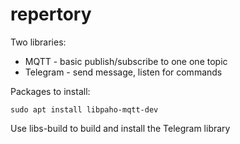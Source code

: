 # repertory

Two libraries:
* MQTT - basic publish/subscribe to one one topic
* Telegram - send message, listen for commands

Packages to install:

    sudo apt install libpaho-mqtt-dev

Use libs-build to build and install the Telegram library
